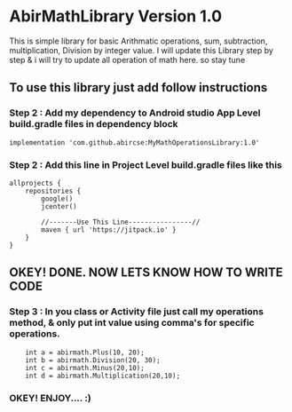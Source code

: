 # AbirMathLibrary Version 1.0

This is simple library for basic Arithmatic operations, sum, subtraction, multiplication, Division by integer value. I will update this Library step by step & i will try to update all operation of math here. so stay tune

## To use this library just add follow instructions

### Step 2 : Add my dependency to Android studio App Level build.gradle files in dependency block

    implementation 'com.github.abircse:MyMathOperationsLibrary:1.0'
    
### Step 2 : Add this line in Project Level build.gradle files like this

    allprojects {
        repositories {
            google()
            jcenter()

            //-------Use This Line----------------//
            maven { url 'https://jitpack.io' }
        }
    }


## OKEY! DONE. NOW LETS KNOW HOW TO WRITE CODE

### Step 3 : In you class or Activity file just call my operations method, & only put int value using comma's for specific operations.
      
  
        int a = abirmath.Plus(10, 20);
        int b = abirmath.Division(20, 30);
        int c = abirmath.Minus(20,10);
        int d = abirmath.Multiplication(20,10);


### OKEY! ENJOY.... :)
